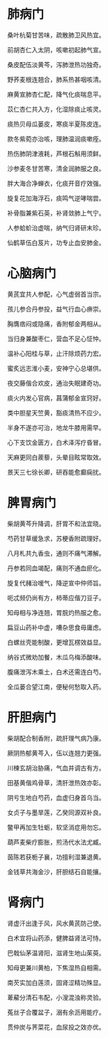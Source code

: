 # 肺病门
桑叶杭菊甘苦味，疏散肺卫风热宜。

前胡杏仁入太阴，咳嗽初起肺气宣。

桑皮配伍淡黄芩，泻肺泄热功独奇。

野荞麦根连翘合，肺系热甚咽咳清。

麻黄宣肺杏仁配，降气化痰喘息平。

苡仁杏仁共入方，化湿除痰止咳灵。

痰热贝母瓜蒌皮，寒痰半夏陈皮连。

款冬紫菀亦治咳，理肺温润痰嗽痊。

热伤肺阴津液耗，芦根石斛用须鲜。

沙参麦冬甘苦寒，清金润肺服之良。

胖大海合净蝉衣，化痰开音疗效强。

旋复花加海浮石，痰鸣气逆哮喘尝。

补骨脂兼紫石英，补肾敛肺上气宁。

人参蛤蚧治虚喘，纳气归肾研末珍。

仙鹤草伍白芨片，功专止血安肺金。

# 心脑病门

黄芪宜共人参配，心气虚弱首当宗。

孩儿参合丹参投，益气行血心痹崇。

胸膺痞闷或隐痛，香附郁金两相从。

当归身兼酸枣仁，营血不足心怔忡。

温补心阳桂与草，止汗除烦药力宏。

蜜炙远志淮小麦，安神宁心总堪供。

夜交藤偕合欢皮，通治失眠建奇功。

痰火内发心官病，菖蒲郁金宣窍好。

类中胆星天竺黄，豁痰清热不应少。

半身不遂亦可治，地龙牛膝用需早。

心下支饮金匮方，白术泽泻疗昏冒。

天麻更同白蒺藜，头晕目眩常取效。

景天三七徐长卿，研吞能愈癫痫扰。

# 脾胃病门

柴胡黄芩升降调，肝胃不和法宜晓。

芍药甘草缓急求，苏梗香附疏理好。

八月札共九香虫，通则不痛气滞解。

丹参若同血竭配，痛则不通血瘀化。

旋复代赭治嗳气，降逆宣中仲师旨。

呃忒频仍尚有方，柿蒂应偕刀豆子。

知母相与净连翘，胃脘灼热服之愈。

扁豆山药补中虚，嘈杂思食毋庸虑。

白螺丝壳能制酸，更增瓦楞效益显。

纳谷式微劝加餐，木瓜乌梅添酸味。

腹痛泄泻木乘土，白术还需连白芍。

全瓜蒌合望江南，便秘何愁取入药。

# 肝胆病门

柴胡配合制香附，疏肝理气病乃康。

厥阴热郁黄芩入，伍以连翘力更强。

川楝玄胡治胁痛，气血并调古有方。

田基黄偕鸡骨草，清肝泄热效亦彰。

阴亏生地白芍药，血虚归身首乌当。

女贞子与墨旱莲，乙癸同源双补良。

鳖甲再加生牡蛎，软坚消症用勿忘。

葫芦麦柴疗膨胀，煎汤代水法尤臧。

茵陈若获栀子襄，功擅利湿兼退黄。

金钱草共海金沙，肝胆结石自能攘。

# 肾病门

肾虚汗出逢于风，风水黄芪防己使。

白术宜将山药添，健脾益肾法可恃。

巴戟仙茅温肾阳，滋肾生地山茱萸。

知母更兼川黄柏，下焦湿热自相需。

南芡实加白莲须，固肾涩精功殊显。

萆薢分清石韦配，小溲混浊称灵验。

菟丝子合覆盆子，溺有余沥用能疗。

贯仲炭与荠菜花，血尿投之效亦优。
